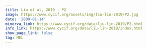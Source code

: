```yaml
---
title: Liu et al, 2019 - P2
image: https://www.cycif.org/assets/img/liu-lin-2019/P2.jpg
date: '2009-01-14'
minerva_link: https://www.cycif.org/data/liu-lin-2019/P2.html
info_link: https://www.cycif.org/data/liu-lin-2019/index.html
show_page_link: false
tag: MEL
---
```

